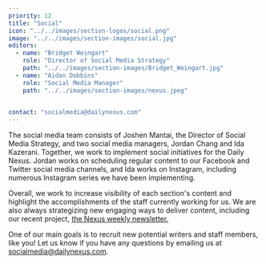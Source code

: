 ```yaml
---
priority: 12
title: "Social"
icon: "../../images/section-logos/social.png"
image: "../../images/section-images/social.jpg"
editors:
  - name: "Bridget Weingart"
    role: "Director of Social Media Strategy"
    path: "../../images/section-images/Bridget_Weingart.jpg"
  - name: "Aidan Dobbins"
    role: "Social Media Manager"
    path: "../../images/section-images/nexus.jpeg"
      

contact: "socialmedia@dailynexus.com"
---
```

The social media team consists of Joshen Mantai, the Director of Social Media Strategy, and two social media managers, Jordan Chang and Ida Kazerani. Together, we work to implement social initiatives for the Daily Nexus. Jordan works on scheduling regular content to our Facebook and Twitter social media channels, and Ida works on Instagram, including numerous Instagram series we have been implementing.
 
Overall, we work to increase visibility of each section's content and highlight the accomplishments of the staff currently working for us. We are also always strategizing new engaging ways to deliver content, including our recent project, [the Nexus weekly newsletter.](https://dailynexus.us19.list-manage.com/subscribe?u=c7afb6c46dbbdcd7bb0bd8919&id=7220084bdc)
 
One of our main goals is to recruit new potential writers and staff members, like you! Let us know if you have any questions by emailing us at [socialmedia@dailynexus.com](mailto:socialmedia@dailynexus.com).